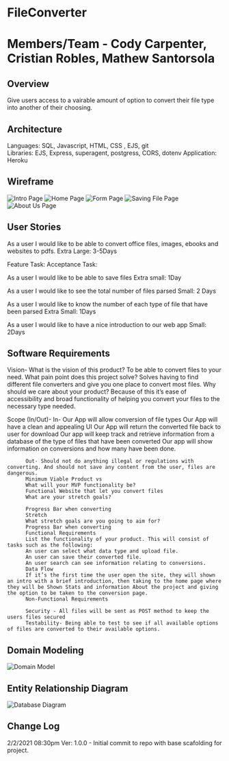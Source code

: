 # FileConverter




# Members/Team - Cody Carpenter, Cristian Robles, Mathew Santorsola  






## Overview  
Give users access to a vairable amount of option to convert their file type into another of their choosing.



## Architecture  
Languages: SQL, Javascript, HTML, CSS , EJS, git  
Libraries: EJS, Express, superagent, postgress, CORS, dotenv Application: Heroku  


## Wireframe

![Intro Page](./assets/img/introPage.PNG)
![Home Page](./assets/img/indexPage.PNG)
![Form Page](./assets/img/formPage.PNG)
![Saving File Page](./assets/img/saveFilePage.PNG)
![About Us Page](./assets/img/aboutusPage.PNG)  

## User Stories  

As a user I would like to be able to convert office files, images, ebooks and websites to pdfs.
    Extra Large: 3-5Days

Feature Task:
    Acceptance Task:

As a user I would like to be able to save files 
Extra small: 1Day

As a user I would like to see the total number of files parsed
    Small: 2 Days

As a user I would like to know the number of each type of file that have been parsed
Extra Small: 1Days

As a user I would like to have a nice introduction to our web app
Small: 2Days

## Software Requirements  

Vision-
        What is the vision of this product?
        To be able to convert files to your need.
What pain point does this project solve?
    Solves having to find different file converters and give you one place to convert most files.
Why should we care about your product?
        Because of this it’s ease of accessibility and broad functionality of helping you convert your files to the necessary type needed.

Scope (In/Out)-
      In-
          Our App will allow conversion of file types
          Our App will have a clean and appealing UI
          Our App will return the converted file back to user for download
          Our app will keep track and retrieve information from a database of the type of files that have been converted
          Our app will show information on conversions and how many have been done.

          Out- Should not do anything illegal or regulations with converting. And should not save any content from the user, files are dangerous.
          Minimum Viable Product vs
          What will your MVP functionality be?
          Functional Website that let you convert files
          What are your stretch goals?

          Progress Bar when converting
          Stretch
          What stretch goals are you going to aim for?
          Progress Bar when converting
          Functional Requirements
          List the functionality of your product. This will consist of tasks such as the following:
          An user can select what data type and upload file.
          An user can save their converted file.
          An user search can see information relating to conversions.
          Data Flow
          If it’s the first time the user open the site, they will shown an intro with a brief introduction, then taking to the home page where they will be Shown Stats and information About the project and giving the option to be taken to the conversion page.
          Non-Functional Requirements

          Security - All files will be sent as POST method to keep the users files secured
          Testability- Being able to test to see if all available options of files are converted to their available options.


## Domain Modeling  
![Domain Model](./assets/img/301domain.jpeg)  

## Entity Relationship Diagram
![Database Diagram](./assets/img/Database.jpeg)  


## Change Log  

2/2/2021 08:30pm Ver: 1.0.0 - Initial commit to repo with base scafolding for project.